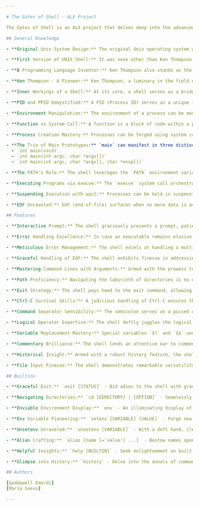 ```yaml
---

# The Gates of Shell - ALX Project

The Gates of Shell is an ALX project that delves deep into the advanced concepts of shell programming. This includes a comprehensive understanding of processes, system calls, bit manipulation, file management, and robust error handling.

## General Knowledge

- **Original Unix System Design:** The original Unix operating system was meticulously designed and implemented by the legendary duo, Dennis Ritchie and Ken Thompson.

- **First Version of UNIX Shell:** It was none other than Ken Thompson himself who penned the inaugural version of the UNIX shell.

- **B Programming Language Inventor:** Ken Thompson also stands as the mastermind behind the creation of the B programming language, which paved the way for the C programming language we know today.

- **Ken Thompson - A Pioneer:** Ken Thompson, a luminary in the field of computer science, co-crafted the Unix operating system and played a pivotal role in shaping the course of computing history.

- **Inner Workings of a Shell:** At its core, a shell serves as a bridge between users and the operating system. It interprets user commands, communicating with the kernel to execute them.

- **PID and PPID Demystified:** A PID (Process ID) serves as a unique identifier for a process, while PPID (Parent Process ID) indicates the ID of the process that spawned it.

- **Environment Manipulation:** The environment of a process can be modified using environment variables, which wield significant influence over program behavior.

- **Function vs System Call:** A function is a block of code within a program designed to perform a specific task. In contrast, a system call is a request made by a program to the operating system for a specific service or operation.

- **Process Creation Mastery:** Processes can be forged using system calls like `fork` in C, spawning a child process as a replica of its parent.

- **The Trio of Main Prototypes:** `main` can manifest in three distinct prototypes, each serving unique purposes:
  - `int main(void)`
  - `int main(int argc, char *argv[])`
  - `int main(int argc, char *argv[], char *envp[])`

- **The PATH's Role:** The shell leverages the `PATH` environment variable to seek out executable programs, scouring directories in the order they're listed.

- **Executing Programs via execve:** The `execve` system call orchestrates the execution of another program, seamlessly supplanting the current process.

- **Suspending Execution with wait:** Processes can be held in suspension until one of their offspring completes its journey, thanks to the `wait` or `waitpid` system calls.

- **EOF Unraveled:** EOF (end-of-file) surfaces when no more data is available for reading from a file or input stream.

## Features

- **Interactive Prompt:** The shell graciously presents a prompt, patiently awaiting user commands. Every command line culminates in a new line.

- **Error Handling Excellence:** In case an executable remains elusive, the shell promptly emits an error message, restoring the prompt for further input.

- **Meticulous Error Management:** The shell excels at handling a multitude of errors, ensuring graceful navigation through potential pitfalls.

- **Graceful Handling of EOF:** The shell exhibits finesse in addressing the "end of file" scenario, triggered by Ctrl+D.

- **Mastering Command Lines with Arguments:** Armed with the prowess to deftly handle command lines adorned with arguments.

- **Path Proficiency:** Navigating the labyrinth of directories is no challenge for the shell, courtesy of adeptly managing the PATH environment variable.

- **Exit Strategy:** The shell pays heed to the exit command, allowing users to gracefully conclude their session with an optional status code.

- **Ctrl-C Survival Skills:** A judicious handling of Ctrl-C ensures that the shell remains resilient, refusing to yield to premature termination.

- **Command Separator Sensibility:** The semicolon serves as a poised conductor, orchestrating the sequential execution of commands.

- **Logical Operator Expertise:** The shell deftly juggles the logical operators `&&` and `||`, facilitating conditional execution of commands.

- **Variable Replacement Mastery:** Special variables `$?` and `$$` undergo seamless replacement, yielding their respective values.

- **Commentary Brilliance:** The shell lends an attentive ear to comments prefaced by the venerable `#`, filtering them out with finesse.

- **Historical Insight:** Armed with a robust history feature, the shell enables users to traverse through a timeline of past commands.

- **File Input Finesse:** The shell demonstrates remarkable versatility in processing commands from an input file, streamlining the execution process.

## Builtins

- **Graceful Exit:** `exit [STATUS]` - Bid adieu to the shell with grace, optionally specifying an exit status.

- **Navigating Directories:** `cd [DIRECTORY] | [OPTION]` - Seamlessly traverse the directory landscape with ease.

- **Enviable Environment Display:** `env` - An illuminating display of environment variables, offering insights into the shell's inner workings.

- **Env Variable Pioneering:** `setenv [VARIABLE] [VALUE]` - Forge new environment variables or refine existing ones with aplomb.

- **Unsetenv Unraveled:** `unsetenv [VARIABLE]` - With a deft hand, clear the path for environment variables to pave their own way.

- **Alias Crafting:** `alias [name [='value'] ...]` - Bestow names upon commands, fashioning a bespoke lexicon for the shell.

- **Helpful Insights:** `help [BUILTIN]` - Seek enlightenment on built-in commands, illuminating their usage and functionality.

- **Glimpse into History:** `history` - Delve into the annals of command history, uncovering a tapestry of past interactions.

## Authors

[Goddowell Emordi]
[Maria Soeso]

---
```

